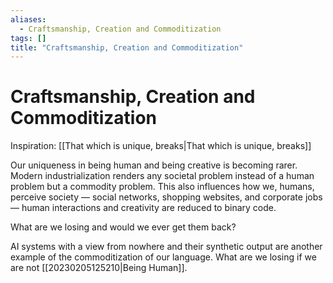 ```yaml
---
aliases:
  - Craftsmanship, Creation and Commoditization
tags: []
title: "Craftsmanship, Creation and Commoditization"
---
```


# Craftsmanship, Creation and Commoditization

Inspiration: [[That which is unique, breaks|That which is unique, breaks]]

Our uniqueness in being human and being creative is becoming rarer. Modern industrialization renders any societal problem instead of a human problem but a commodity problem. This also influences how we, humans, perceive society — social networks, shopping websites, and corporate jobs — human interactions and creativity are reduced to binary code.

What are we losing and would we ever get them back?

AI systems with a view from nowhere and their synthetic output are another example of the commoditization of our language. What are we losing if we are not [[20230205125210|Being Human]].
